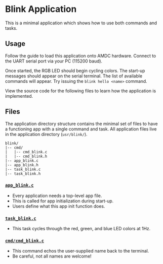 # Blink Application

This is a minimal application which shows how to use both commands and tasks.

## Usage

Follow the guide to load this application onto AMDC hardware. Connect to the UART serial port via your PC (115200 baud).

Once started, the RGB LED should begin cycling colors. The start-up messages should appear on the serial terminal. The list of available commands will appear. Try issuing the `blink hello <name>` command.

View the source code for the following files to learn how the application is implemented.

## Files

The application directory structure contains the minimal set of files to have a functioning app with a single command and task. All application files live in the application directory (`usr/blink/`).

```
blink/
|-- cmd/
|   |-- cmd_blink.c
|   |-- cmd_blink.h
|-- app_blink.c
|-- app_blink.h
|-- task_blink.c
|-- task_blink.h
```

### [`app_blink.c`](sdk/bare/usr/blink/app_blink.c)

- Every application needs a top-level app file.
- This is called for app initialization during start-up.
- Users define what this app init function does.

### [`task_blink.c`](sdk/bare/usr/blink/task_blink.c)

- This task cycles through the red, green, and blue LED colors at 1Hz.

### [`cmd/cmd_blink.c`](sdk/bare/usr/blink/cmd/cmd_blink.c)

- This command echos the user-supplied name back to the terminal.
- Be careful, not all names are welcome!
